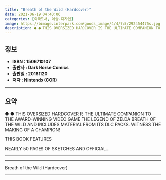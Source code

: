 ```yaml
---
title: "Breath of the Wild (Hardcover)"
date: 2021-06-19 04:40:06
categories: [외국도서, 예술-디자인]
image: https://bimage.interpark.com/goods_image/4/4/7/5/292454475s.jpg
description: ● ● THIS OVERSIZED HARDCOVER IS THE ULTIMATE COMPANION TO THE AWARD-WINNING VIDEO GAME THE LEGEND OF ZELDA BREATH OF THE WILD AND INCLUDES MATERIAL FROM ITS D
---
```


## **정보**

- **ISBN : 1506710107**
- **출판사 : Dark Horse Comics**
- **출판일 : 20181120**
- **저자 : Nintendo (COR)**

------



## **요약**

●  ●  THIS OVERSIZED HARDCOVER IS THE ULTIMATE COMPANION TO THE AWARD-WINNING VIDEO GAME THE LEGEND OF ZELDA BREATH OF THE WILD AND INCLUDES MATERIAL FROM ITS DLC PACKS. WITNESS THE MAKING OF A CHAMPION!

THIS BOOK FEATURES

  NEARLY 50 PAGES OF SKETCHES AND OFFICIAL... 

------



------


Breath of the Wild (Hardcover) 

------


